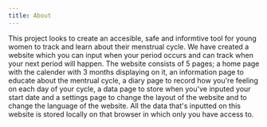 ```yaml
---
title: About
---
```


This project looks to create an accesible, safe and informtive tool for young women to track and learn about their menstrual cycle.
We have created a website which you can input when your period occurs and can track when your next period will happen.
The website consists of 5 pages; a home page with the calender with 3 months displaying on it, an information page to educate about the mentrual cycle, 
a diary page to record how you're feeling on each day of your cycle, a data page to store when you've inputed your start date and a settings page to change the 
layout of the website and to change the language of the website. All the data that's inputted on this website is stored locally on that browser in which only you 
have access to.
